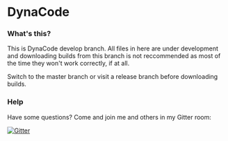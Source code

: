 # DynaCode

### What's this?
This is DynaCode develop branch. All files in here are under development and downloading builds from this branch is not reccommended as most of the time they won't work correctly, if at all.

Switch to the master branch or visit a release branch before downloading builds.


### Help

Have some questions? Come and join me and others in my Gitter room:

[![Gitter](https://badges.gitter.im/Join%20Chat.svg)](https://gitter.im/hbomb79/DynaCode?utm_source=badge&utm_medium=badge&utm_campaign=pr-badge)
